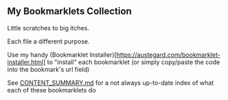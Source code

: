 ## My Bookmarklets Collection

Little scratches to big itches. 

Each file a different purpose.

Use my handy (Bookmarklet Installer)[https://austegard.com/bookmarklet-installer.html] to "install" each bookmarklet (or simply copy/paste the code into the bookmark's url field)

See [CONTENT_SUMMARY.md](CONTENT_SUMMARY.md) for a not always up-to-date index of what each of these bookmarklets do
